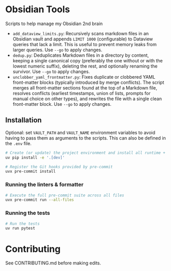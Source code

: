 # Obsidian Tools

Scripts to help manage my Obsidian 2nd brain

- `add_dataview_limits.py`: Recursively scans markdown files in an Obsidian vault and appends `LIMIT 1000` (configurable) to Dataview queries that lack a limit. This is useful to prevent memory leaks from larger queries. Use `--go` to apply changes.
- `dedup.py`: Deduplicates Markdown files in a directory by content, keeping a single canonical copy (preferably the one without or with the lowest numeric suffix), deleting the rest, and optionally renaming the survivor. Use `--go` to apply changes.
- `unclobber_yaml_frontmatter.py`: Fixes duplicate or clobbered YAML front-matter blocks (typically introduced by merge conflicts). The script merges all front-matter sections found at the top of a Markdown file, resolves conflicts (earliest timestamps, union of lists, prompts for manual choice on other types), and rewrites the file with a single clean front-matter block. Use `--go` to apply changes.
 
## Installation

Optional: set `VAULT_PATH` and `VAULT_NAME` environment variables to avoid having to pass them as arguments to the scripts. This can also be defined in the `.env` file.

```bash
# Create (or update) the project environment and install all runtime + dev deps
uv pip install -e '.[dev]'

# Register the Git hooks provided by pre-commit
uvx pre-commit install
```

### Running the linters & formatter

```bash
# Execute the full pre-commit suite across all files
uvx pre-commit run --all-files
```

### Running the tests

```bash
# Run the tests
uv run pytest
```

# Contributing

See CONTRIBUTING.md before making edits.
